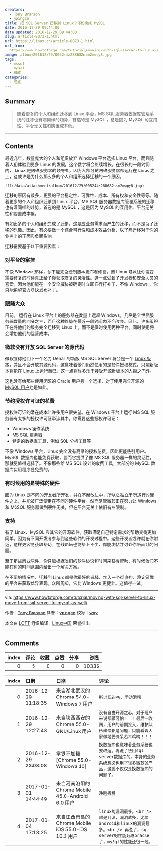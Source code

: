 ```yaml
---
creators:
  - Tony Branson
  - ypingcn
title: 把 SQL Server 迁移到 Linux？不如换成 MySQL
date: 2016-12-29 09:44:00
date_updated: 2016-12-29 09:44:00
slug: article-8073-1.html
url: https://linux.cn/article-8073-1.html
url_from: 
  https://www.howtoforge.com/tutorial/moving-with-sql-server-to-linux-move-from-sql-server-to-mysql-as-well/
image: album/201612/29/005244z288682nsm2mwpy8.jpg
tags:
  - mssql
  - mysql
  - 微软
categories:
  - 观点
---
```


## Summary

> 随着更多的个人和组织迁移到 Linux 平台，MS SQL 服务器数据库管理系统的迁移也有着同样的趋势，首选的是 MySQL ，这是因为 MySQL 的互用性、平台无关性和购置成本低。

***

<!-- more -->

## Contents

最近几年，数量庞大的个人和组织放弃 Windows 平台选择 Linux 平台，而且随着人们体验到更多 Linux 的发展，这个数字将会继续增长。在很长的一段时间内， Linux 是网络服务器的领导者，因为大部分的网络服务器都运行在 Linux 之上，这或许是为什么那么多的个人和组织选择迁移的一个原因。

`![](/data/attachment/album/201612/29/005244z288682nsm2mwpy8.jpg)`

迁移的原因有很多，更强的平台稳定性、可靠性、成本、所有权和安全性等等。随着更多的个人和组织迁移到 Linux 平台，MS SQL 服务器数据库管理系统的迁移也有着同样的趋势，首选的是 MySQL ，这是因为 MySQL 的互用性、平台无关性和购置成本低。

有如此多的个人和组织完成了迁移，这是应业务需求而产生的迁移，而不是为了迁移的乐趣。因此，有必要做一个综合可行性和成本效益分析，以了解迁移对于你的业务上的正面和负面影响。

迁移需要基于以下重要因素：

### 对平台的掌控

不像 Windows 那样，你不能完全控制版本发布和修复，而 Linux 可以让你需要需要修复的时候真正给了你获取修复的灵活性。这一点受到了开发者和安全人员的喜爱，因为他们能在一个安全威胁被确定时立即自行打补丁，不像 Windows ，你只能期望官方尽快发布补丁。

### 跟随大众

目前， 运行在 Linux 平台上的服务器在数量上远超 Windows，几乎是全世界服务器数量的四分之三，而且这种趋势在最近一段时间内不会改变。因此，许多组织正在将他们的服务完全迁移到 Linux 上，而不是同时使用两种平台，同时使用将会增加他们的运营成本。

### 微软没有开放 SQL Server 的源代码

微软宣称他们下一个名为 Denali 的新版 MS SQL Server 将会是一个 [Linux 版本](https://linux.cn/article-7967-1.html)，并且不会开放其源代码，这意味着他们仍然使用的是软件授权模式，只是新版本将能在 Linux 上运行而已。这一点将许多乐于接受开源新版本的人拒之门外。

这也没有给那些使用闭源的 Oracle 用户另一个选择，对于使用完全开源的 [MySQL 用户](http://www.scalearc.com/how-it-works/products/scalearc-for-mysql)也是如此。

### 节约授权许可证的花费

授权许可证的潜在成本让许多用户很失望。在 Windows 平台上运行 MS SQL 服务器有太多的授权许可证牵涉其中。你需要这些授权许可证：

* Windows 操作系统
* MS SQL 服务器
* 特定的数据库工具，例如 SQL 分析工具等

不像 Windows 平台，Linux 完全没有高昂的授权花费，因此更能吸引用户。 MySQL 数据库也能免费获取，甚而它提供了像 MS SQL 服务器一样的灵活性，那就更值得选择了。不像那些给 MS SQL 设计的收费工具，大部分的 MySQL 数据库实用程序是免费的。

### 有时候用的是特殊的硬件

因为 Linux 是不同的开发者所开发，并在不断改进中，所以它独立于所运行的硬件之上，并能被广泛使用在不同的硬件平台。然而尽管微软正在努力让 Windows 和 MSSQL 服务器做到硬件无关，但在平台无关上依旧有些限制。

### 支持

有了 Linux、MySQL 和其它的开源软件，获取满足自己特定需求的帮助变得更加简单，因为有不同开发者参与到这些软件的开发过程中。这些开发者或许就在你附近，这样更容易获取帮助。在线论坛也能帮上不少，你能发帖并讨论你所面对的问题。

至于那些商业软件，你只能根据他们的软件协议和时间来获得帮助，有时候他们不能在你的时间范围内给出一个解决方案。

在不同的情况中，迁移到 Linux 都是你最好的选择，加入一个彻底的、稳定可靠的平台来获取优异表现，众所周知，它比 Windows 更健壮。这值得一试。

---

via: <https://www.howtoforge.com/tutorial/moving-with-sql-server-to-linux-move-from-sql-server-to-mysql-as-well/>

作者：[Tony Branson](https://twitter.com/howtoforgecom) 译者：[ypingcn](https://github.com/ypingcn) 校对：[wxy](https://github.com/wxy)

本文由 [LCTT](https://github.com/LCTT/TranslateProject) 组织编译，[Linux中国](https://linux.cn/) 荣誉推出

***

## Comments


|   index |   评论 |   收藏 |   点赞 |   分享 |   浏览 |
|--------:|-------:|-------:|-------:|-------:|-------:|
|       0 |      5 |      0 |      0 |      0 |  10336 |

|   index | 日期                | 日期                                                | 评论                                                                                                                                           |
|--------:|:--------------------|:----------------------------------------------------|:-----------------------------------------------------------------------------------------------------------------------------------------------|
|       0 | 2016-12-29 11:18:35 | 来自湖北武汉的 Chrome 54.0-Windows 7 用户           | `所以我选PG，手动滑稽`                                                                                                                         |
|       1 | 2016-12-29 12:27:43 | 来自陕西西安的 Chrome 55.0-GNU/Linux 用户           | `没有自由开源之心，对于用户来说都很可怕！！！最后一收网，用户的前期投入，维护队伍建设都是问题，只能看着人家做地要价呆若木鸡呐！！！`           |
|       2 | 2016-12-29 23:08:08 | 拿铁不加糖 [Chrome 55.0-Windows 10]                 | `换数据库也意味着业务系统也要改造。再说了使用sql server数据库的，本身的业务系统想必也用了很多微软的产品，这就不仅仅是换数据库的问题了。`       |
|       3 | 2017-01-01 14:44:49 | 来自河南洛阳的 Chrome Mobile 45.0-Android 6.0 用户  | `净瞎折腾`                                                                                                                                     |
|       4 | 2017-01-04 17:13:25 | 来自江西南昌的 Chrome Mobile iOS 55.0-iOS 10.2 用户 | `linux的漏洞最多。<br /> 越是开源，漏洞越多，尤其android和linux的漏洞最多。<br /> 再说了，sql server的性能超越oracle了，mySql的性能还很一般。` |

